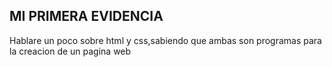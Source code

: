 ## MI PRIMERA EVIDENCIA

Hablare un poco sobre html y css,sabiendo que ambas son programas para la creacion de un pagina web